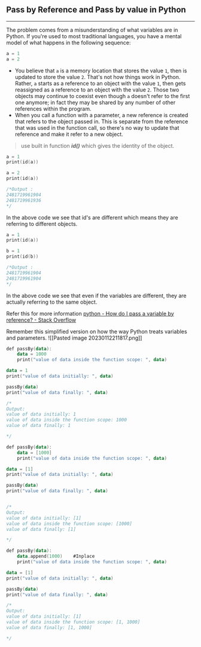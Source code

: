 
## Pass by Reference and Pass by value in Python
---
The problem comes from a misunderstanding of what variables are in Python. If you're used to most traditional languages, you have a mental model of what happens in the following sequence:

```python
a = 1
a = 2
```

- You believe that `a` is a memory location that stores the value `1`, then is updated to store the value `2`. That's not how things work in Python. Rather, `a` starts as a reference to an object with the value `1`, then gets reassigned as a reference to an object with the value `2`. Those two objects may continue to coexist even though `a` doesn't refer to the first one anymore; in fact they may be shared by any number of other references within the program. 
- When you call a function with a parameter, a new reference is created that refers to the object passed in. This is separate from the reference that was used in the function call, so there's no way to update that reference and make it refer to a new object.

> use built in function ___id()___ which gives the identity of the object.


```kotlin
a = 1
print(id(a))

a = 2
print(id(a))

/*Output :
2481719961904 
2481719961936
*/
```
In the above code we see that id's are different which means they are referring to different objects.

```kotlin
a = 1
print(id(a))

b = 1
print(id(b))

/*Output :
2481719961904 
2481719961904
*/
```
In the above code we see that even if the variables are different, they are actually referring to the same object.


Refer this for more information [python - How do I pass a variable by reference? - Stack Overflow](https://stackoverflow.com/questions/986006/how-do-i-pass-a-variable-by-reference)



Remember this simplified version on how the way Python treats variables and parameters.
![[Pasted image 20230112211817.png]]


```kotlin
def passBy(data):
    data = 1000
    print("value of data inside the function scope: ", data)

data = 1
print("value of data initially: ", data)

passBy(data)
print("value of data finally: ", data)

/*
Output:
value of data initially: 1 
value of data inside the function scope: 1000 
value of data finally: 1

*/
```

```kotlin
def passBy(data):
    data = [1000]
    print("value of data inside the function scope: ", data)

data = [1]
print("value of data initially: ", data)

passBy(data)
print("value of data finally: ", data)


/*
Output:
value of data initially: [1] 
value of data inside the function scope: [1000] 
value of data finally: [1]

*/
```

```kotlin
def passBy(data):
    data.append(1000)    #Inplace
    print("value of data inside the function scope: ", data)

data = [1]
print("value of data initially: ", data)

passBy(data)
print("value of data finally: ", data)

/*
Output:
value of data initially: [1] 
value of data inside the function scope: [1, 1000] 
value of data finally: [1, 1000]

*/

```

